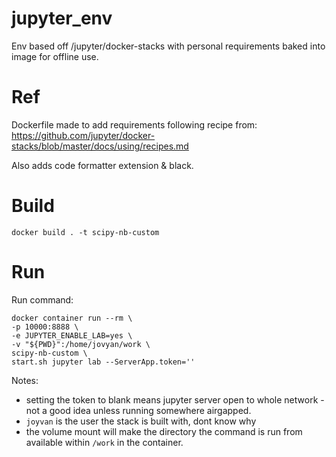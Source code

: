 # jupyter_env
Env based off /jupyter/docker-stacks with personal requirements baked into image for offline use.

# Ref

Dockerfile made to add requirements following recipe from:
https://github.com/jupyter/docker-stacks/blob/master/docs/using/recipes.md

Also adds code formatter extension & black.

# Build
```
docker build . -t scipy-nb-custom
```

# Run
Run command:
```
docker container run --rm \
-p 10000:8888 \
-e JUPYTER_ENABLE_LAB=yes \
-v "${PWD}":/home/jovyan/work \
scipy-nb-custom \
start.sh jupyter lab --ServerApp.token=''
```

Notes:
* setting the token to blank means jupyter server open to whole network - not a good idea unless running somewhere airgapped.
* `joyvan` is the user the stack is built with, dont know why
* the volume mount will make the directory the command is run from available within `/work` in the container.
